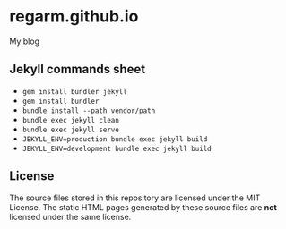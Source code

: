 # regarm.github.io
My blog

## Jekyll commands sheet
* ``gem install bundler jekyll``
* ``gem install bundler``
* ``bundle install --path vendor/path``
* ``bundle exec jekyll clean``
* ``bundle exec jekyll serve``
* ``JEKYLL_ENV=production bundle exec jekyll build``
* ``JEKYLL_ENV=development bundle exec jekyll build``

## License

The source files stored in this repository are licensed under the MIT License. The static HTML pages generated by these source files are **not** licensed under the same license.
